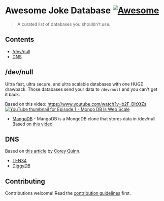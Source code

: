 # Awesome Joke Database [![Awesome](https://awesome.re/badge.svg)](https://awesome.re)

> A curated list of databases you shouldn't use.

## Contents

- [/dev/null](#devnull)
- [DNS](#dns)

## /dev/null

Ultra fast, ultra secure, and ultra scalable databases with one HUGE drawback. Those databases send your data to `/dev/null` and you can't get it back.

Based on this video: <https://www.youtube.com/watch?v=b2F-DItXtZs>
[![YouTube thumbnail for Episode 1 - Mongo DB Is Web Scale](https://img.youtube.com/vi/b2F-DItXtZs/0.jpg)](https://www.youtube.com/watch?v=b2F-DItXtZs 'Episode 1 - Mongo DB Is Web Scale')

- [MangoDB](https://github.com/dcramer/mangodb) - MangoDB is a MongoDB clone that stores data in /dev/null. Based on [this video](https://www.youtube.com/watch?v=b2F-DItXtZs)

## DNS

Based on [this article](https://www.lastweekinaws.com/blog/route-53-amazons-premier-database/) by [Corey Quinn](https://twitter.com/quinnypig).

- [TEN34](https://github.com/tbhb/ten34)
- [DiggyDB](https://github.com/njbmartin/diggydb-nodejs)

## Contributing

Contributions welcome! Read the [contribution guidelines](contributing.md) first.
